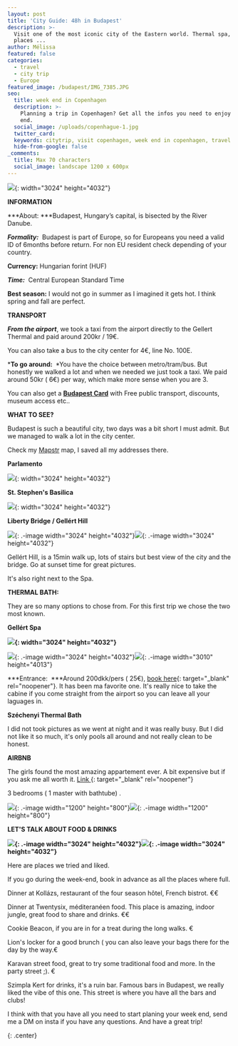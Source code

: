```yaml
---
layout: post
title: 'City Guide: 48h in Budapest'
description: >-
  Visit one of the most iconic city of the Eastern world. Thermal spa, food
  places ...
author: Mélissa
featured: false
categories:
  - travel
  - city trip
  - Europe
featured_image: /budapest/IMG_7385.JPG
seo:
  title: week end in Copenhagen
  description: >-
    Planning a trip in Copenhagen? Get all the infos you need to enjoy your week
    end.
  social_image: /uploads/copenhague-1.jpg
  twitter_card:
  keywords: citytrip, visit copenhagen, week end in copenhagen, travel blog
  hide-from-google: false
_comments:
  title: Max 70 characters
  social_image: landscape 1200 x 600px
---
```

![](/budapest/IMG_7385.JPG){: width="3024" height="4032"}

**INFORMATION**

***About:&nbsp;***Budapest, Hungary’s capital, is bisected by the River Danube.

***Formality:***&nbsp; Budapest is part of Europe, so for Europeans you need a valid ID of 6months before return. For non EU resident check depending of your country.

**Currency:** Hungarian forint (HUF)

***Time:***&nbsp; Central European Standard Time

**Best season:** I would not go in summer as I imagined it gets hot. I think spring and fall are perfect.&nbsp;

**TRANSPORT**

***From the airport***, we took a taxi from the airport directly to the Gellert Thermal and paid around 200kr / 19€.

You can also take a bus to the city center for 4€, line No. 100E.

***To go around:&nbsp;**&nbsp;*You have the choice between metro/tram/bus. But honestly we walked a lot and when we needed we just took a taxi. We paid around 50kr ( 6€) per way, which make more sense when you are 3.

You can also get a [**Budapest Card**](https://m.budapestinfo.hu/webshop) with Free public transport, discounts, museum access etc..

**WHAT TO SEE?**

Budapest is such a beautiful city, two days was a bit short I must admit. But we managed to walk a lot in the city center.

Check my [Mapstr](https://go.mapstr.com/SxSgCvaNulb) map, I saved all my addresses there.

**Parlamento**

![](/budapest/IMG_7326.JPG){: width="3024" height="4032"}

**St. Stephen's Basilica**

![](/budapest/IMG_7373.JPG){: width="3024" height="4032"}

**Liberty Bridge / Gellért Hill**

![](/budapest/IMG_7407.JPG){: .-image width="3024" height="4032"}![](/budapest/IMG_7385.JPG){: .-image width="3024" height="4032"}

Gellért Hill, is a 15min walk up, lots of stairs but best view of the city and the bridge. Go at sunset time for great pictures.&nbsp;

It's also right next to the Spa.&nbsp;

**THERMAL BATH:**

They are so many options to chose from. For this first trip we chose the two most known.&nbsp;

**Gellért Spa**

**![](/budapest/IMG_7170.JPG){: width="3024" height="4032"}**

![](/budapest/IMG_7177.JPG){: .-image width="3024" height="4032"}![](/budapest/IMG_7174.JPG){: .-image width="3010" height="4013"}

*\*\*Entrance:&nbsp; \*\**Around 200dkk/pers ( 25€), [book here](https://tickets.gellertbath.hu/){: target="_blank" rel="noopener"}. It has been ma favorite one. It's really nice to take the cabine if you come straight from the airport so you can leave all your laguages in.&nbsp;

**Széchenyi Thermal Bath&nbsp;**

I did not took pictures as we went at night and it was really busy. But I did not like it so much, it's only pools all around and not really clean to be honest.&nbsp;

**AIRBNB&nbsp;**

The girls found the most amazing appartement ever. A bit expensive but if you ask me all worth it.&nbsp;[Link&nbsp;](https://fr.airbnb.com/rooms/628940181902144408?adults=1&amp;checkin=&amp;checkout=&amp;children=0&amp;infants=0&amp;pets=0&amp;wishlist_item_id=11001777467668&amp;source_impression_id=p3_1677245141_tHOo3PXmUi4N8mls){: target="_blank" rel="noopener"}

3 bedrooms ( 1 master with bathtube) .

![](/uploads/airbnb.webp){: .-image width="1200" height="800"}![](/uploads/airbnb2.webp){: .-image width="1200" height="800"}

**LET'S TALK ABOUT FOOD & DRINKS**

**![](/budapest/IMG_7446.JPG){: .-image width="3024" height="4032"}![](/budapest/IMG_0905.JPG){: .-image width="3024" height="4032"}**

Here are places we tried and liked.&nbsp;

If you go during the week-end, book in advance as all the places where full.&nbsp;

Dinner at Kollázs, restaurant of the four season hôtel, French bistrot. €€

Dinner at Twentysix, méditeranéen food. This place is amazing, indoor jungle, great food to share and drinks. €€

Cookie Beacon, if you are in for a treat during the long walks. €

Lion's locker for a good brunch ( you can also leave your bags there for the day by the way.€

Karavan street food, great to try some traditional food and more. In the party street ;). €

Szimpla Kert for drinks, it's a ruin bar. Famous bars in Budapest, we really liked the vibe of this one. This street is where you have all the bars and clubs!

I think with that you have all you need to start planing your week end, send me a DM on insta if you have any questions. And have a great trip!

{: .center}